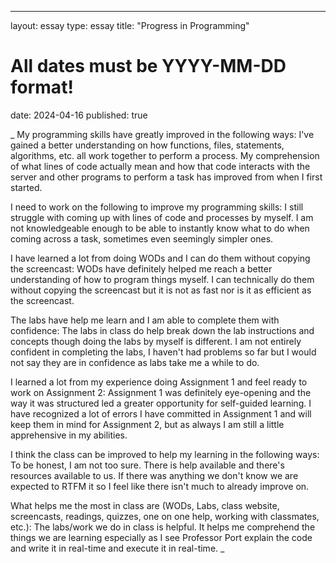 ---
layout: essay
type: essay
title: "Progress in Programming"
# All dates must be YYYY-MM-DD format!
date: 2024-04-16
published: true

_
My programming skills have greatly improved in the following ways:
I've gained a better understanding on how functions, files, statements, algorithms, etc. all work together to perform a process. My comprehension of what lines of code actually mean and how that code interacts with the server and other programs to perform a task has improved from when I first started. 

I need to work on the following to improve my programming skills: I still struggle with coming up with lines of code and processes by myself. I am not knowledgeable enough to be able to instantly know what to do when coming across a task, sometimes even seemingly simpler ones.

I have learned a lot from doing WODs and I can do them without copying the screencast: WODs have definitely helped me reach a better understanding of how to program things myself. I can technically do them without copying the screencast but it is not as fast nor is it as efficient as the screencast. 

The labs have help me learn and I am able to complete them with confidence: The labs in class do help break down the lab instructions and concepts though doing the labs by myself is different. I am not entirely confident in completing the labs, I haven't had problems so far but I would not say they are in confidence as labs take me a while to do.

I learned a lot from my experience doing Assignment 1 and feel ready to work on Assignment 2: Assignment 1 was definitely eye-opening and the way it was structured led a greater opportunity for self-guided learning. I have recognized a lot of errors I have committed in Assignment 1 and will keep them in mind for Assignment 2, but as always I am still a little apprehensive in my abilities.

I think the class can be improved to help my learning in the following ways: To be honest, I am not too sure. There is help available and there's resources available to us. If there was anything we don't know we are expected to RTFM it so I feel like there isn't much to already improve on.

What helps me the most in class are (WODs, Labs, class website, screencasts, readings, quizzes, one on one help, working with classmates, etc.): The labs/work we do in class is helpful. It helps me comprehend the things we are learning especially as I see Professor Port explain the code and write it in real-time and execute it in real-time.
_
